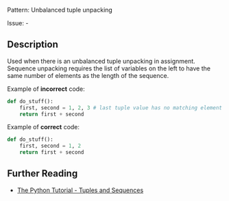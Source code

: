 Pattern: Unbalanced tuple unpacking

Issue: -

## Description

Used when there is an unbalanced tuple unpacking in assignment. Sequence unpacking requires the list of variables on the left to have the same number of elements as the length of the sequence.


Example of **incorrect** code:

```python
def do_stuff():
    first, second = 1, 2, 3 # last tuple value has no matching element
    return first + second
```

Example of **correct** code:

```python
def do_stuff():
    first, second = 1, 2
    return first + second
```

## Further Reading

* [The Python Tutorial - Tuples and Sequences](https://docs.python.org/2/tutorial/datastructures.html#tuples-and-sequences)
